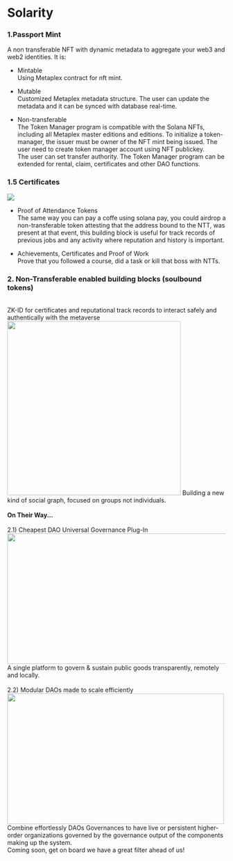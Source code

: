 # Solarity

 <h3> 1.Passport Mint</h3>
   A non transferable NFT with dynamic metadata to aggregate your web3 and web2 identities. It is:<br>
   
   - Mintable <br>
     Using Metaplex contract for nft mint.

   - Mutable<br>
   	 Customized Metaplex metadata structure.
   	 The user can update the metadata and it can be synced with database real-time. 

   - Non-transferable<br>
   	 The Token Manager program is compatible with the Solana NFTs, including all Metaplex master editions and editions. 
   	 To initialize a token-manager, the issuer must be owner of the NFT mint being issued.
   	 The user need to create token manager account using NFT publickey.<br>
   	 The user can set transfer authority.
   	 The Token Manager program can be extended for rental, claim, certificates and other DAO functions.
	 
 <h3>1.5 Certificates</h3>
	<img src="https://user-images.githubusercontent.com/74720466/174056713-fadfbd07-1f1f-4ef9-8fdc-cbadb8b7ba05.png"/>

   - Proof of Attendance Tokens<br>
	The same way you can pay a coffe using solana pay, you could airdrop a non-transferable token attesting that the address bound to the NTT, was 	   present at that event, this building block is useful for track records of previous jobs and any activity where reputation and history is important.
  
   - Achievements, Certificates and Proof of Work<br>
   	Prove that you followed a course, did a task or kill that boss with NTTs.


<h3>2. Non-Transferable enabled building blocks (soulbound tokens)</h3><br>
	ZK-ID for certificates and reputational track records to interact safely and authentically with the metaverse <br>
	<img src= "https://user-images.githubusercontent.com/74720466/173893469-15401747-5014-4066-b745-cc6886e9949f.png" width="400" height="400"/>
	Building a new kind of social graph, focused on groups not individuals.<br><br>
	<b>On Their Way...</b><br><br>
	2.1) Cheapest DAO Universal Governance Plug-In<br>
	<img src= "https://user-images.githubusercontent.com/74720466/173891568-809ddf0f-a951-427d-8202-1c07d13905c5.png" width="600" height="300"/>
	A single platform to govern & sustain public goods transparently, remotely and locally.<br><br>
	2.2) Modular DAOs made to scale efficiently<br>
	<img src= "https://user-images.githubusercontent.com/74720466/173890477-18d3c399-3f63-4db5-981d-4e1ffe63fa68.png" width="500" height="300"/>
	Combine effortlessly DAOs Governances to have live or persistent higher-order organizations governed by the governance output of the components making up the system.<br>
Coming soon, get on board we have a great filter ahead of us! 
	

